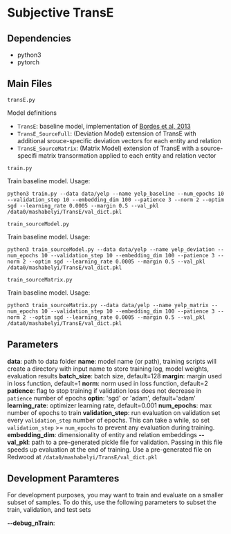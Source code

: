 # Subjective TransE

## Dependencies
- python3
- pytorch

## Main Files

`transE.py`

Model definitions
- `TransE`: baseline model, implementation of [Bordes et al, 2013](https://www.utc.fr/~bordesan/dokuwiki/_media/en/transe_nips13.pdf)
- `TransE_SourceFull`: (Deviation Model) extension of TransE with additional srouce-specific deviation vectors for each entity and relation
- `TransE_SourceMatrix`: (Matrix Model) extension of TransE with a source-specifi matrix transormation applied to each entity and relation vector

`train.py`

Train baseline model. Usage:
```
python3 train.py --data data/yelp --name yelp_baseline --num_epochs 10 --validation_step 10 --embedding_dim 100 --patience 3 --norm 2 --optim sgd --learning_rate 0.0005 --margin 0.5 --val_pkl /data0/mashabelyi/TransE/val_dict.pkl
```


`train_sourceModel.py`

Train baseline model. Usage:
```
python3 train_sourceModel.py --data data/yelp --name yelp_deviation --num_epochs 10 --validation_step 10 --embedding_dim 100 --patience 3 --norm 2 --optim sgd --learning_rate 0.0005 --margin 0.5 --val_pkl /data0/mashabelyi/TransE/val_dict.pkl
```


`train_sourceMatrix.py`

Train baseline model. Usage:
```
python3 train_sourceMatrix.py --data data/yelp --name yelp_matrix --num_epochs 10 --validation_step 10 --embedding_dim 100 --patience 3 --norm 2 --optim sgd --learning_rate 0.0005 --margin 0.5 --val_pkl /data0/mashabelyi/TransE/val_dict.pkl
```

## Parameters

**data**: path to data folder
**name**: model name (or path), training scripts will create a directory with input name to store training log, model weights, evaluation results
**batch_size**: batch size, default=128
**margin**: margin used in loss function, default=1
**norm**: norm used in loss function, default=2
**patience**: flag to stop training if validation loss does not decrease in `patience` number of epochs
**optin**: 'sgd' or 'adam', default='adam'
**learning_rate**: optimizer learning rate, default=0.001
**num_epochs**: max number of epochs to train
**validation_step**: run evaluation on validation set every `validation_step` number of epochs. This can take a while, so set `validation_step` >= `num_epochs` to prevent any evaluation during training.
**embedding_dim**: dimensionality of entity and relation embeddings
**--val_pkl**: path to a pre-generated pickle file for validation. Passing in this file speeds up evaluation at the end of training. Use a pre-generated file on Redwood at `/data0/mashabelyi/TransE/val_dict.pkl`
 
## Development Paramteres
For development purposes, you may want to train and evaluate on a smaller subset of samples. To do this, use the following parameters to subset the train, validation, and test sets

**--debug_nTrain**: 